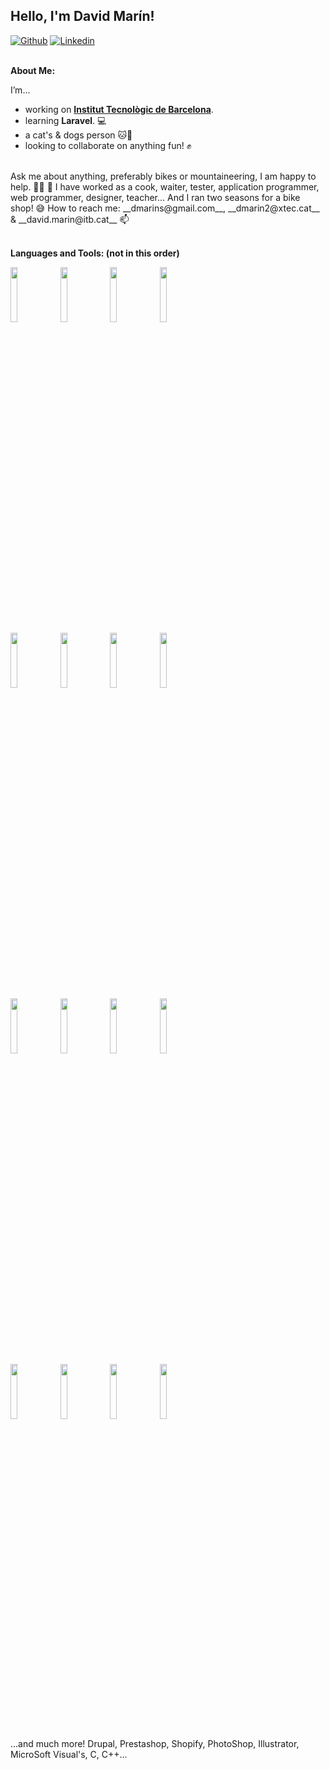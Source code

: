 ## Hello, I'm David Marín!

<!-- Your badges
You can use the website to generate badges: https://shields.io/
-->

[![Github](https://img.shields.io/badge/-Github-000?style=flat&logo=Github&logoColor=white)](https://github.com/Walter-Hartwell-White)
[![Linkedin](https://img.shields.io/badge/-LinkedIn-blue?style=flat&logo=Linkedin&logoColor=white)](https://www.linkedin.com/in/david-mar%C3%ADn-salvador-0118b832/)
<br /><br />


**About Me:**

I’m...
- working on __[Institut Tecnològic de Barcelona](https://github.com/zjayers/chalkboard)__.
- learning __Laravel__. 💻
- a cat's & dogs person 🐱🐶
- looking to collaborate on anything fun! ✊
<br />
Ask me about anything, preferably bikes or mountaineering, I am happy to help. 🚴‍♂️ 🌄
I have worked as a cook, waiter, tester, application programmer, web programmer, designer, teacher... And I ran two seasons for a bike shop! 😅
How to reach me: __dmarins@gmail.com__, __dmarin2@xtec.cat__ & __david.marin@itb.cat__ 📫
<br /><br />

**Languages and Tools: (not in this order)**
<p>
  <code><img width="15%" src="https://www.vectorlogo.zone/logos/w3_html5/w3_html5-ar21.svg"></code>
  <code><img width="15%" src="https://www.vectorlogo.zone/logos/w3_css/w3_css-ar21.svg"></code>
  <code><img width="15%" src="https://www.vectorlogo.zone/logos/php/php-ar21.svg"></code>
  <code><img width="15%" src="https://www.vectorlogo.zone/logos/yiiframework/yiiframework-ar21.svg"></code>
  <br />
  <code><img width="15%" src="https://www.vectorlogo.zone/logos/javascript/javascript-ar21.svg"></code>
  <code><img width="15%" src="https://www.vectorlogo.zone/logos/kotlinlang/kotlinlang-ar21.svg"></code>
  <code><img width="15%" src="https://www.vectorlogo.zone/logos/nodejs/nodejs-ar21.svg"></code>
  <code><img width="15%" src="https://www.vectorlogo.zone/logos/expressjs/expressjs-ar21.svg"></code>
  <br />
  <code><img width="15%" src="https://www.vectorlogo.zone/logos/getbootstrap/getbootstrap-ar21.svg"></code>
  <code><img width="15%" src="https://www.vectorlogo.zone/logos/jquery/jquery-ar21.svg"></code>
  <code><img width="15%" src="https://www.vectorlogo.zone/logos/mysql/mysql-ar21.svg"></code>
  <code><img width="15%" src="https://www.vectorlogo.zone/logos/sqlite/sqlite-ar21.svg"></code>
  <br />
  <code><img width="15%" src="https://www.vectorlogo.zone/logos/git-scm/git-scm-ar21.svg"></code>
  <code><img width="15%" src="https://www.vectorlogo.zone/logos/docker/docker-ar21.svg"></code>
  <code><img width="15%" src="https://www.vectorlogo.zone/logos/apache/apache-ar21.svg"></code>
  <code><img width="15%" src="https://www.vectorlogo.zone/logos/wordpress/wordpress-ar21.svg"></code>
</p>
...and much more! Drupal, Prestashop, Shopify, PhotoShop, Illustrator, MicroSoft Visual's, C, C++...
